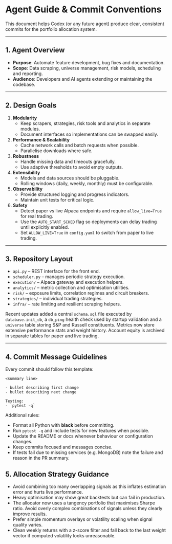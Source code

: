 # Agent Guide & Commit Conventions

This document helps Codex (or any future agent) produce clear, consistent commits for the portfolio allocation system.

---

## 1. Agent Overview

- **Purpose**: Automate feature development, bug fixes and documentation.
- **Scope**: Data scraping, universe management, risk models, scheduling and reporting.
- **Audience**: Developers and AI agents extending or maintaining the codebase.

---

## 2. Design Goals

1. **Modularity**
   - Keep scrapers, strategies, risk tools and analytics in separate modules.
   - Document interfaces so implementations can be swapped easily.
2. **Performance & Scalability**
   - Cache network calls and batch requests when possible.
   - Parallelise downloads where safe.
3. **Robustness**
   - Handle missing data and timeouts gracefully.
   - Use adaptive thresholds to avoid empty outputs.
4. **Extensibility**
   - Models and data sources should be pluggable.
   - Rolling windows (daily, weekly, monthly) must be configurable.
5. **Observability**
   - Provide structured logging and progress indicators.
   - Maintain unit tests for critical logic.
6. **Safety**
   - Detect paper vs live Alpaca endpoints and require `allow_live=True` for real trading.
   - Use the `AUTO_START_SCHED` flag so deployments can delay trading until explicitly enabled.
   - Set `ALLOW_LIVE=True` in `config.yaml` to switch from paper to live trading.

---

## 3. Repository Layout

- `api.py` – REST interface for the front end.
- `scheduler.py` – manages periodic strategy execution.
- `execution/` – Alpaca gateway and execution helpers.
- `analytics/` – metric collection and optimisation utilities.
- `risk/` – exposure limits, correlation regimes and circuit breakers.
- `strategies/` – individual trading strategies.
- `infra/` – rate limiting and resilient scraping helpers.

Recent updates added a central `schema.sql` file executed by
`database.init_db`, a `db_ping` health check used by startup validation and a
`universe` table storing S&P and Russell constituents. Metrics now store extensive performance stats and weight history. Account equity is archived in separate tables for paper and live trading.

---

## 4. Commit Message Guidelines

Every commit should follow this template:

```
<summary line>

- bullet describing first change
- bullet describing next change

Testing:
- `pytest -q`
```

Additional rules:
- Format all Python with **black** before committing.
- Run `pytest -q` and include tests for new features when possible.
- Update the README or docs whenever behaviour or configuration changes.
- Keep commits focused and messages concise.
- If tests fail due to missing services (e.g. MongoDB) note the failure and
  reason in the PR summary.

## 5. Allocation Strategy Guidance

- Avoid combining too many overlapping signals as this inflates estimation error and hurts live performance.
- Heavy optimisation may show great backtests but can fail in production.
- The allocator now uses a tangency portfolio that maximises Sharpe ratio. Avoid overly complex combinations of signals unless they clearly improve results.
- Prefer simple momentum overlays or volatility scaling when signal quality varies.
- Clean weekly returns with a z-score filter and fall back to the last weight
  vector if computed volatility looks unreasonable.
